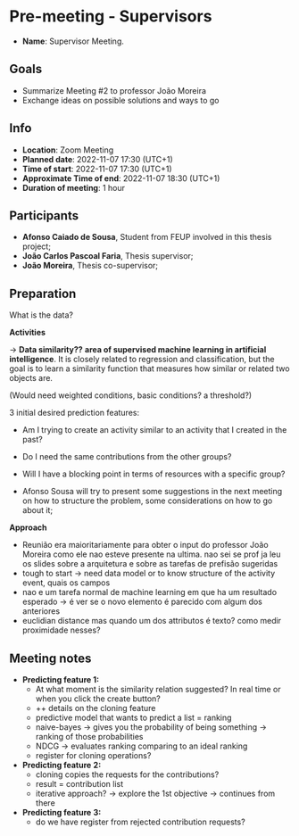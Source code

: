 # Pre-meeting - Supervisors

- **Name**: Supervisor Meeting.

## Goals

- Summarize Meeting #2 to professor João Moreira
- Exchange ideas on possible solutions and ways to go

## Info

- **Location**: Zoom Meeting
- **Planned date**: 2022-11-07 17:30 (UTC+1)
- **Time of start**: 2022-11-07 17:30 (UTC+1)
- **Approximate Time of end**: 2022-11-07 18:30 (UTC+1)
- **Duration of meeting**: 1 hour

## Participants

- **Afonso Caiado de Sousa**, Student from FEUP involved in this thesis project;
- **João Carlos Pascoal Faria**, Thesis supervisor;
- **João Moreira**, Thesis co-supervisor;

## Preparation

What is the data?

**Activities**

→ **Data similarity??** **area of supervised machine learning in artificial intelligence**. It is closely related to regression and classification, but the goal is to learn a similarity function that measures how similar or related two objects are.

(Would need weighted conditions, basic conditions? a threshold?)

3 initial desired prediction features:

- Am I trying to create an activity similar to an activity that I created in the past?
- Do I need the same contributions from the other groups?
- Will I have a blocking point in terms of resources with a specific group?

- Afonso Sousa will try to present some suggestions in the next meeting on how to structure the problem, some considerations on how to go about it;

**Approach** 

- Reunião era maioritariamente para obter o input do professor João Moreira como ele nao esteve presente na ultima. nao sei se prof ja leu os slides sobre a arquitetura e sobre as tarefas de prefisão sugeridas
- tough to start → need data model or to know structure of the activity event, quais os campos
- nao e um tarefa normal de machine learning em que ha um resultado esperado → é ver se o novo elemento é parecido com algum dos anteriores
- euclidian distance mas quando um dos attributos é texto? como medir proximidade nesses?

## Meeting notes

- **Predicting feature 1:**
    - At what moment is the similarity relation suggested? In real time or when you click the create button?
    - ++ details on the cloning feature
    - predictive model that wants to predict a list = ranking
    - naive-bayes → gives you the probability of being something → ranking of those probabilities
    - NDCG → evaluates ranking comparing to an ideal ranking
    - register for cloning operations?
- **Predicting feature** **2:**
    - cloning copies the requests for the contributions?
    - result = contribution list
    - iterative approach? → explore the 1st objective → continues from there
- **Predicting feature** **3:**
    - do we have register from rejected contribution requests?